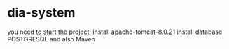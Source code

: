 # dia-system

you need to start the project:
install apache-tomcat-8.0.21
install  database POSTGRESQL
and also Maven
   